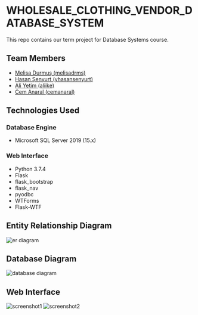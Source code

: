 # WHOLESALE_CLOTHING_VENDOR_DATABASE_SYSTEM
This repo contains our term project for Database Systems course.

## Team Members
* [Melisa Durmuş (melisadrms)](https://github.com/melisadrms)
* [Hasan Şenyurt (yhasansenyurt)](https://github.com/yhasansenyurt)
* [Ali Yetim (aliike)](https://github.com/aliike)
* [Cem Anaral (cemanaral)](https://github.com/cemanaral/)

## Technologies Used
### Database Engine
* Microsoft SQL Server 2019 (15.x)

### Web Interface
* Python 3.7.4
* Flask
* flask_bootstrap
* flask_nav
* pyodbc
* WTForms
* Flask-WTF



## Entity Relationship Diagram
![er diagram](https://github.com/cemanaral/WHOLESALE_CLOTHING_VENDOR_DATABASE_SYSTEM/raw/main/images/er%20diagram.png)

## Database Diagram
![database diagram](https://github.com/cemanaral/WHOLESALE_CLOTHING_VENDOR_DATABASE_SYSTEM/raw/main/images/database%20diagram.jpeg)

## Web Interface
![screenshot1](https://github.com/cemanaral/WHOLESALE_CLOTHING_VENDOR_DATABASE_SYSTEM/raw/main/images/web%20interface%201.png)
![screenshot2](https://github.com/cemanaral/WHOLESALE_CLOTHING_VENDOR_DATABASE_SYSTEM/raw/main/images/web%20interface%202.png)
